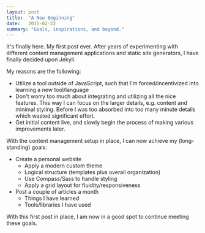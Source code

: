 ```yaml
---
layout: post
title:  "A New Beginning"
date:   2015-02-22
summary: "Goals, inspirations, and beyond."
---
```

It's finally here. My first post ever. After years of experimenting with different content management applications and static site generators, I have finally decided upon Jekyll.

My reasons are the following:

* Utilize a tool outside of JavaScript, such that I'm forced/incentivized into learning a new tool/language
* Don't worry too much about integrating and utilizing all the nice features. This way I can focus on the larger details, e.g. content and minimal styling. Before I was too absorbed into too many minute details which wasted significant effort.
* Get initial content live, and slowly begin the process of making various improvements later.

With the content management setup in place, I can now achieve my (long-standing) goals:

* Create a personal website
  * Apply a modern custom theme
  * Logical structure (templates plus overall organization)
  * Use Compass/Sass to handle styling
  * Apply a grid layout for fluidity/responsiveness
* Post a couple of articles a month
  * Things I have learned
  * Tools/libraries I have used

With this first post in place, I am now in a good spot to continue meeting these goals.